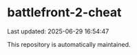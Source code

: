 # battlefront-2-cheat

Last updated: 2025-06-29 16:54:47

This repository is automatically maintained.
